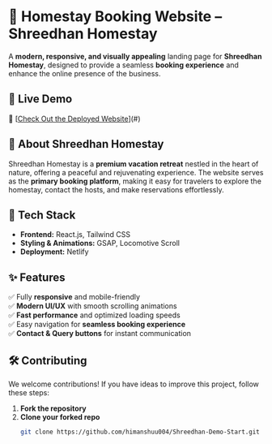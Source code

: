 # 🏡 Homestay Booking Website – Shreedhan Homestay

A **modern, responsive, and visually appealing** landing page for **Shreedhan Homestay**, designed to provide a seamless **booking experience** and enhance the online presence of the business.

## 🚀 Live Demo
🔗 [[Check Out the Deployed Website](https://shredhanhomestay.netlify.app/)](#)  

## 🏡 About Shreedhan Homestay
Shreedhan Homestay is a **premium vacation retreat** nestled in the heart of nature, offering a peaceful and rejuvenating experience. The website serves as the **primary booking platform**, making it easy for travelers to explore the homestay, contact the hosts, and make reservations effortlessly.

## 🔧 Tech Stack
- **Frontend:** React.js, Tailwind CSS  
- **Styling & Animations:** GSAP, Locomotive Scroll  
- **Deployment:** Netlify  

## ✨ Features
✅ Fully **responsive** and mobile-friendly  
✅ **Modern UI/UX** with smooth scrolling animations  
✅ **Fast performance** and optimized loading speeds  
✅ Easy navigation for **seamless booking experience**  
✅ **Contact & Query buttons** for instant communication  

## 🛠️ Contributing
We welcome contributions! If you have ideas to improve this project, follow these steps:  

1. **Fork the repository**  
2. **Clone your forked repo**  
   ```bash
   git clone https://github.com/himanshuu004/Shreedhan-Demo-Start.git
